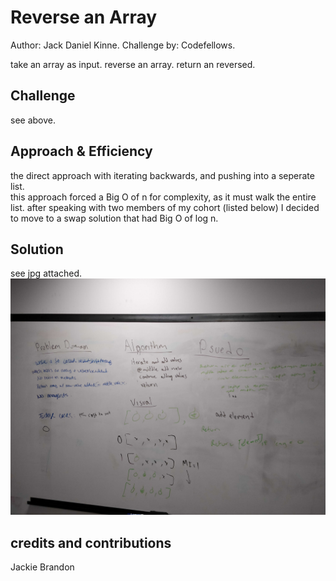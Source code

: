 # Reverse an Array
Author: Jack Daniel Kinne.
Challenge by: Codefellows.
<!-- Short summary or background information -->
take an array as input.
reverse an array.
return an reversed.

## Challenge
<!-- Description of the challenge -->
see above.

## Approach & Efficiency
<!-- What approach did you take? Why? What is the Big O space/time for this approach? -->
the direct approach with iterating backwards, and pushing into a seperate list.  
this approach forced a Big O of n for complexity, as it must walk the entire list.  after speaking with two members of my cohort (listed below) I decided to move to a swap solution that had Big O of log n.  

## Solution
<!-- Embedded whiteboard image -->
see jpg attached.
![whiteboard](../assets/code02whiteboard.jpg)

## credits and contributions
Jackie 
Brandon
